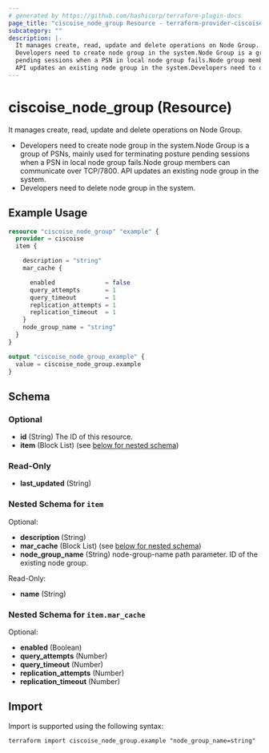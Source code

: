 ```yaml
---
# generated by https://github.com/hashicorp/terraform-plugin-docs
page_title: "ciscoise_node_group Resource - terraform-provider-ciscoise"
subcategory: ""
description: |-
  It manages create, read, update and delete operations on Node Group.
  Developers need to create node group in the system.Node Group is a group of PSNs, mainly used for terminating posture
  pending sessions when a PSN in local node group fails.Node group members can communicate over TCP/7800.
  API updates an existing node group in the system.Developers need to delete node group in the system.
---
```


# ciscoise_node_group (Resource)

It manages create, read, update and delete operations on Node Group.
  
  - Developers need to create node group in the system.Node Group is a group of PSNs, mainly used for terminating posture
  pending sessions when a PSN in local node group fails.Node group members can communicate over TCP/7800.
  API updates an existing node group in the system.
  - Developers need to delete node group in the system.

## Example Usage

```terraform
resource "ciscoise_node_group" "example" {
  provider = ciscoise
  item {

    description = "string"
    mar_cache {

      enabled              = false
      query_attempts       = 1
      query_timeout        = 1
      replication_attempts = 1
      replication_timeout  = 1
    }
    node_group_name = "string"
  }
}

output "ciscoise_node_group_example" {
  value = ciscoise_node_group.example
}
```

<!-- schema generated by tfplugindocs -->
## Schema

### Optional

- **id** (String) The ID of this resource.
- **item** (Block List) (see [below for nested schema](#nestedblock--item))

### Read-Only

- **last_updated** (String)

<a id="nestedblock--item"></a>
### Nested Schema for `item`

Optional:

- **description** (String)
- **mar_cache** (Block List) (see [below for nested schema](#nestedblock--item--mar_cache))
- **node_group_name** (String) node-group-name path parameter. ID of the existing node group.

Read-Only:

- **name** (String)

<a id="nestedblock--item--mar_cache"></a>
### Nested Schema for `item.mar_cache`

Optional:

- **enabled** (Boolean)
- **query_attempts** (Number)
- **query_timeout** (Number)
- **replication_attempts** (Number)
- **replication_timeout** (Number)

## Import

Import is supported using the following syntax:

```shell
terraform import ciscoise_node_group.example "node_group_name=string"
```
